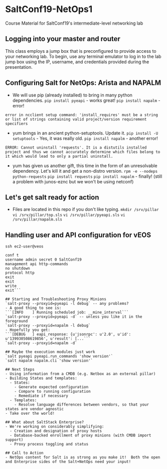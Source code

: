 # SaltConf19-NetOps1
Course Material for SaltConf19's intermediate-level networking lab

## Logging into your master and router
This class employs a jump box that is preconfigured to provide access to your networking lab.  To begin, use any terminal emulator to log in to the lab jump box using the IP, username, and credentials provided during the presentation.

## Configuring Salt for NetOps: Arista and NAPALM
- We will use pip (already installed) to bring in many python dependencies.
`pip install pyeapi` - works great!
`pip install napalm` - error!

```error in ncclient setup command: 'install_requires' must be a string or list of strings containing valid project/version requirement specifiers```
    
- yum brings in an ancient python-setuptools.  Update it.
`pip install -U setuptools` - Yes, it was really old.
`pip install napalm` - another error!

```ERROR: Cannot uninstall 'requests'. It is a distutils installed project and thus we cannot accurately determine which files belong to it which would lead to only a partial uninstall.```

- yum has given us another gift, this time in the form of an unresolvable dependency.  Let's kill it and get a non-distro version.
`rpm -e --nodeps python-requests`
`pip install requests`
`pip install napalm` - finally! (still a problem with junos-eznc but we won't be using netconf)

## Let's get salt ready for action
- Files are located in this repo if you don't like typing.
`mkdir /srv/pillar`
`vi /srv/pillar/top.sls`
`vi /srv/pillar/pyeapi.sls`
`vi /srv/pillar/napalm.sls`

## Handling user and API configuration for vEOS
`ssh ec2-user@veos`
```enable
conf t
username admin secret 0 SaltConf19
management api http-commands
no shutdown
protocol http
exit
exit
write
exit```

## Starting and Troubleshooting Proxy Minions
`salt-proxy --proxyid=pyeapi -l debug` -- any problems?
- A good thing to see is:
```[INFO    ] Running scheduled job: __mine_interval```
`salt-proxy --proxyid=pyeapi -d` -- unless you like it in the foreground
`salt-proxy --proxyid=napalm -l debug`
- Hopefully you get:
```[DEBUG   ] eapi_response: {u'jsonrpc': u'2.0', u'id': u'139930508619856', u'result': [...```
`salt-proxy --proxyid=napalm -d`

## Maybe the execution modules just work
`salt pyeapi pyeapi.run_commands 'show version'`
`salt napalm napalm.cli 'show version'`

## Next Steps
- Using information from a CMDB (e.g. Netbox as an external pillar)
- Building States and templates:
  - States:
    - Generate expected configuration
    - Compare to running configuration
    - Remediate if necessary
  - Templates:
    - Resolve language differences between vendors, so that your states are vendor agnostic
- Take over the world!

## What about SaltStack Enterprise?
- We're working on considerably simplifying:
  - Creation and designation of proxy hosts
  - Database-backed enrollment of proxy minions (with CMDB import support)
  - Proxy process toggling and status

## Call to Action
- NetOps content for Salt is as strong as you make it!  Both the open and Enterprise sides of the Salt+NetOps need your input!
